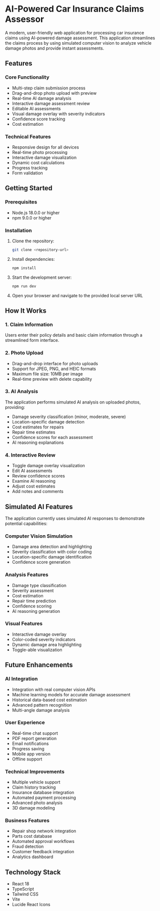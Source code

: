 # AI-Powered Car Insurance Claims Assessor

A modern, user-friendly web application for processing car insurance claims using AI-powered damage assessment. This application streamlines the claims process by using simulated computer vision to analyze vehicle damage photos and provide instant assessments.

## Features

### Core Functionality
- Multi-step claim submission process
- Drag-and-drop photo upload with preview
- Real-time AI damage analysis
- Interactive damage assessment review
- Editable AI assessments
- Visual damage overlay with severity indicators
- Confidence score tracking
- Cost estimation

### Technical Features
- Responsive design for all devices
- Real-time photo processing
- Interactive damage visualization
- Dynamic cost calculations
- Progress tracking
- Form validation

## Getting Started

### Prerequisites
- Node.js 18.0.0 or higher
- npm 9.0.0 or higher

### Installation

1. Clone the repository:
   ```bash
   git clone <repository-url>
   ```

2. Install dependencies:
   ```bash
   npm install
   ```

3. Start the development server:
   ```bash
   npm run dev
   ```

4. Open your browser and navigate to the provided local server URL

## How It Works

### 1. Claim Information
Users enter their policy details and basic claim information through a streamlined form interface.

### 2. Photo Upload
- Drag-and-drop interface for photo uploads
- Support for JPEG, PNG, and HEIC formats
- Maximum file size: 10MB per image
- Real-time preview with delete capability

### 3. AI Analysis
The application performs simulated AI analysis on uploaded photos, providing:
- Damage severity classification (minor, moderate, severe)
- Location-specific damage detection
- Cost estimates for repairs
- Repair time estimates
- Confidence scores for each assessment
- AI reasoning explanations

### 4. Interactive Review
- Toggle damage overlay visualization
- Edit AI assessments
- Review confidence scores
- Examine AI reasoning
- Adjust cost estimates
- Add notes and comments

## Simulated AI Features

The application currently uses simulated AI responses to demonstrate potential capabilities:

### Computer Vision Simulation
- Damage area detection and highlighting
- Severity classification with color coding
- Location-specific damage identification
- Confidence score generation

### Analysis Features
- Damage type classification
- Severity assessment
- Cost estimation
- Repair time prediction
- Confidence scoring
- AI reasoning generation

### Visual Features
- Interactive damage overlay
- Color-coded severity indicators
- Dynamic damage area highlighting
- Toggle-able visualization

## Future Enhancements

### AI Integration
- Integration with real computer vision APIs
- Machine learning models for accurate damage assessment
- Historical data-based cost estimation
- Advanced pattern recognition
- Multi-angle damage analysis

### User Experience
- Real-time chat support
- PDF report generation
- Email notifications
- Progress saving
- Mobile app version
- Offline support

### Technical Improvements
- Multiple vehicle support
- Claim history tracking
- Insurance database integration
- Automated payment processing
- Advanced photo analysis
- 3D damage modeling

### Business Features
- Repair shop network integration
- Parts cost database
- Automated approval workflows
- Fraud detection
- Customer feedback integration
- Analytics dashboard

## Technology Stack

- React 18
- TypeScript
- Tailwind CSS
- Vite
- Lucide React Icons
